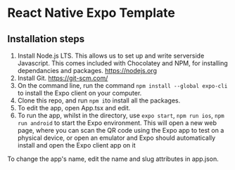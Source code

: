 # React Native Expo Template

## Installation steps

1.  Install Node.js LTS. This allows us to set up and write serverside Javascript. This comes included with Chocolatey and NPM, for installing dependancies and packages. https://nodejs.org
2.  Install Git. https://git-scm.com/
3.  On the command line, run the command `npm install --global expo-cli` to install the Expo client on your computer.
4.  Clone this repo, and run `npm i`to install all the packages.
5.  To edit the app, open App.tsx and edit.
6.  To run the app, whilst in the directory, use `expo start`, `npm run ios`, `npm run android` to start the Expo environment. This will open a new web page, where you can scan the QR code using the Expo app to test on a physical device, or open an emulator and Expo should automatically install and open the Expo client app on it

To change the app's name, edit the name and slug attributes in app.json.
